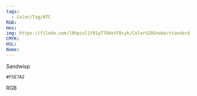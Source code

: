 ```yaml
---
tags:
  - Color/Tag/NTC
RGB:
Hex:
img: https://filedn.com/l0hpzxl1f01yT7GHxtF8cyk/Color%20Snake/standard_csv_to_svg/F5E7A2.svg
CMYK:
HSL:
Name:
---
```

Sandwisp
```palette
#F5E7A2
```
RGB
